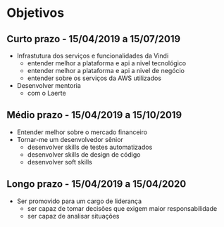 # Objetivos

## Curto prazo - 15/04/2019 a 15/07/2019

- Infrastutura dos serviços e funcionalidades da Vindi
  - entender melhor a plataforma e api a nivel tecnológico
  - entender melhor a plataforma e api a nivel de negócio
  - entender sobre os serviços da AWS utilizados
- Desenvolver mentoria
  - com o Laerte


## Médio prazo - 15/04/2019 a 15/10/2019

- Entender melhor sobre o mercado financeiro
- Tornar-me um desenvolvedor sênior
  - desenvolver skills de testes automatizados
  - desenvolver skills de design de código
  - desenvolver soft skills

## Longo prazo - 15/04/2019 a 15/04/2020

- Ser promovido para um cargo de liderança
  - ser capaz de tomar decisões que exigem maior responsabilidade
  - ser capaz de analisar situações

